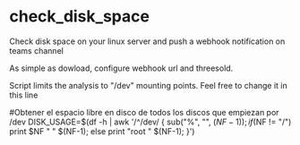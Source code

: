 # check_disk_space
Check disk space on your linux server and push a webhook notification on teams channel

As simple as dowload, configure webhook url and threesold. 

Script limits the analysis to "/dev" mounting points. Feel free to change it in this line

#Obtener el espacio libre en disco de todos los discos que empiezan por /dev
DISK_USAGE=$(df -h | awk '/^\/dev/ { sub("%", "", $(NF-1)); if ($NF != "/") print $NF " " $(NF-1); else print "root " $(NF-1); }')
